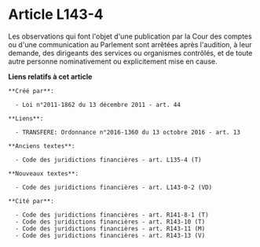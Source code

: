 # Article L143-4

Les observations qui font l'objet d'une publication par la Cour des comptes ou d'une communication au Parlement sont arrêtées
après l'audition, à leur demande, des dirigeants des services ou organismes contrôlés, et de toute autre personne
nominativement ou explicitement mise en cause.

**Liens relatifs à cet article**

	**Créé par**:

	  - Loi n°2011-1862 du 13 décembre 2011 - art. 44

	**Liens**:

	  - TRANSFERE: Ordonnance n°2016-1360 du 13 octobre 2016 - art. 13

	**Anciens textes**:

	  - Code des juridictions financières - art. L135-4 (T)

	**Nouveaux textes**:

	  - Code des juridictions financières - art. L143-0-2 (VD)

	**Cité par**:

	  - Code des juridictions financières - art. R141-8-1 (T)
	  - Code des juridictions financières - art. R143-10 (T)
	  - Code des juridictions financières - art. R143-11 (M)
	  - Code des juridictions financières - art. R143-13 (V)
